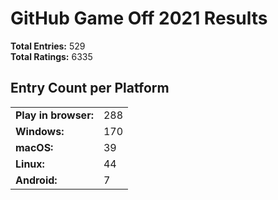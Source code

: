 # GitHub Game Off 2021 Results
<b>Total Entries:</b> 529<br/>
<b>Total Ratings:</b> 6335

## Entry Count per Platform 
<!--
<b>Play in browser:</b> 288<br/>
<b>Windows:</b> 170<br/>
<b>macOS:</b> 39<br/>
<b>Linux:</b> 44<br/>
<b>Android:</b> 7<br/>
-->

<table>
  <tr>
    <td>
      <b>Play in browser:</b>
    </td>
    <td>
      288
    </td>
  </tr>
  <tr>
    <td>
      <b>Windows:</b>
    </td>
    <td>
      170
    </td>
  </tr>
  <tr>
    <td>
      <b>macOS:</b>
    </td>
    <td>
      39
    </td>
  </tr>
  <tr>
    <td>
      <b>Linux:</b>
    </td>
    <td>
      44
    </td>
  </tr>
  <tr>
    <td>
      <b>Android:</b>
    </td>
    <td>
      7
    </td>
  </tr>  
</table>
